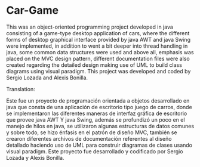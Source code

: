# Car-Game

This was an object-oriented programming project developed in java consisting of a game-type desktop application of
cars, where the different forms of desktop graphical interface provided by java AWT and java Swing were implemented, in addition to
went a bit deeper into thread handling in java, some common data structures were used and above all, emphasis was placed on the
MVC design pattern, different documentation files were also created regarding the detailed design making use of UML to
build class diagrams using visual paradigm. This project was developed and coded by Sergio Lozada and Alexis Bonilla.

Translation:

Este fue un proyecto de programación orientada a objetos desarrollado en java que consta de una aplicación de escritorio tipo juego de
carros, donde se implementaron las diferentes maneras de interfaz gráfica de escritorio que provee java AWT Y java Swing, además se 
profundizó un poco en el manejo de hilos en java, se utilizaron algunas estructuras de datos comunes y sobre todo, se hizo énfasis en el
patrón de diseño MVC, también se crearon diferentes archivos de documentación referentes al diseño detallado  haciendo uso de UML para 
construir diagramas de clases usando visual paradigm. Este proyecto fue desarrollado y codificado por Sergio Lozada y Alexis Bonilla.
